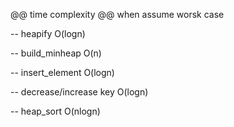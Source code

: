 @@ time complexity
@@ when assume worsk case

-- heapify
    O(logn)

-- build_minheap
    O(n)

-- insert_element
    O(logn)

-- decrease/increase key
    O(logn)

-- heap_sort
    O(nlogn)


